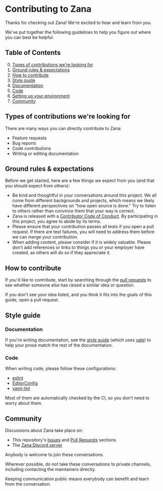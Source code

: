 # Contributing to Zana

Thanks for checking out Zana!
We're excited to hear and learn from you.

We've put together the following guidelines to
help you figure out where you can best be helpful.

## Table of Contents

0. [Types of contributions we're looking for](#types-of-contributions-were-looking-for)
1. [Ground rules & expectations](#ground-rules--expectations)
2. [How to contribute](#how-to-contribute)
3. [Style guide](#style-guide)
4. [Documentation](#documentation)
5. [Code](#code)
6. [Setting up your environment](#setting-up-your-environment)
7. [Community](#community)

## Types of contributions we're looking for

There are many ways you can directly contribute to Zana:

- Feature requests
- Bug reports
- Code contributions
- Writing or editing documentation

## Ground rules & expectations

Before we get started,
here are a few things we expect from you (and that you should expect from others):

- Be kind and thoughtful in your conversations around this project.
  We all come from different backgrounds and projects,
  which means we likely have different perspectives on "how open source is done."
  Try to listen to others rather than convince them that your way is correct.
- Zana is released with a [Contributor Code of Conduct](./CODE_OF_CONDUCT.md).
  By participating in this project, you agree to abide by its terms.
- Please ensure that your contribution passes all tests if you open a pull request.
  If there are test failures, you will need to address them before we can merge your contribution.
- When adding content, please consider if it is widely valuable.
  Please don't add references or links to things you or your employer have created,
  as others will do so if they appreciate it.

## How to contribute

If you'd like to contribute,
start by searching through the [pull requests](https://github.com/mistweaverco/kulala/pulls) to
see whether someone else has raised a similar idea or question.

If you don't see your idea listed, and you think it fits into the goals of this guide, open a pull request.

## Style guide

### Documentation

If you're writing documentation,
see the [style guide](.vale/styles) (which uses [vale](https://vale.sh)) to
help your prose match the rest of the documentation.

### Code

When writing code,
please follow these configurations:

- [eslint](./eslintrc.cjs)
- [EditorConfig](./.editorconfig)
- [yaml-lint](./.yamllint.yaml)

Most of them are automatically checked by the CI,
so you don't need to worry about them.

## Community

Discussions about Zana take place on:

- This repository's [Issues](https://github.com/mistweaverco/zana-gui/issues) and
  [Pull Requests](https://github.com/mistweaverco/zana-gui/pulls) sections
- The [Zana Discord server](https://getzana.net/discord)

Anybody is welcome to join these conversations.

Wherever possible,
do not take these conversations to private channels,
including contacting the maintainers directly.

Keeping communication public means everybody can benefit and learn from the conversation.

